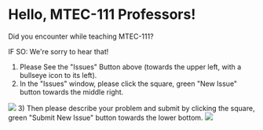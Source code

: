 # Hello, MTEC-111 Professors!

Did you encounter while teaching MTEC-111?

IF SO:
We're sorry to hear that!
1) Please See the "Issues" Button above (towards the upper left, with a bullseye icon to its left).
2) In the "Issues" window, please click the square, green "New Issue" button towards the middle right.
<img src="issuesscreena">
3) Then please describe your problem and submit by clicking the square, green "Submit New Issue" button towards the lower bottom.
<img src="issuesscreenb">
